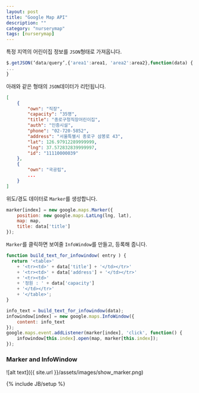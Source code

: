 ```yaml
---
layout: post
title: "Google Map API"
description: ""
category: "nurserymap"
tags: [nurserymap]
---
```


특정 지역의 어린이집 정보를 `JSON`형태로 가져옵니다.

``` javascript
$.getJSON(‘data/query’,{'area1':area1, 'area2':area2},function(data) {
...
}
```

아래와 같은 형태의 `JSON`데이터가 리턴됩니다.

``` json
[
	{
		"own": "직장", 
		"capacity": "35명", 
		"title": "종로구청직장어린이집", 
		"auth": "인증시설", 
		"phone": "02-720-5852", 
		"address": "서울특별시 종로구 삼봉로 43", 
		"lat": 126.97912289999999, 
		"lng": 37.572832839999997, 
		"id": "11110000039"
	},
	{
		"own": "국공립",
		...
	}
]
```

위도/경도 데이터로 `Marker`를 생성합니다.

``` javascript
marker[index] = new google.maps.Marker({
	position: new google.maps.LatLng(lng, lat),
	map: map,
	title: data['title']
});
```

`Marker`를 클릭하면 보여줄 `InfoWindow`를 만들고, 등록해 줍니다.

``` javascript
function build_text_for_infowindow( entry ) {
  return '<table>'
  	+ '<tr><td>' + data['title'] + '</td></tr>'
    + '<tr><td>' + data['address'] + '</td></tr>'
    + '<tr><td>'
    + '정원 : ' + data['capacity']
    + '</td></tr>'
    + '</table>';  
}

info_text = build_text_for_infowindow(data);
infowindow[index] = new google.maps.InfoWindow({
	content: info_text
});
google.maps.event.addListener(marker[index], 'click', function() {
	infowindow[this.index].open(map, marker[this.index]);
});
```
### Marker and InfoWindow
![alt text]({{ site.url }}/assets/images/show_marker.png)

{% include JB/setup %}
